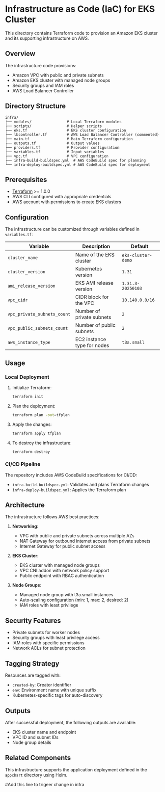 # Infrastructure as Code (IaC) for EKS Cluster

This directory contains Terraform code to provision an Amazon EKS cluster and its supporting infrastructure on AWS.

## Overview

The infrastructure code provisions:

- Amazon VPC with public and private subnets
- Amazon EKS cluster with managed node groups
- Security groups and IAM roles
- AWS Load Balancer Controller

## Directory Structure

```
infra/
├── modules/                # Local Terraform modules
├── scripts/                # Helper scripts
├── eks.tf                  # EKS cluster configuration
├── lbcontroller.tf         # AWS Load Balancer Controller (commented)
├── main.tf                 # Main Terraform configuration
├── outputs.tf              # Output values
├── providers.tf            # Provider configuration
├── variables.tf            # Input variables
├── vpc.tf                  # VPC configuration
├── infra-build-buildspec.yml  # AWS CodeBuild spec for planning
└── infra-deploy-buildspec.yml # AWS CodeBuild spec for deployment
```

## Prerequisites

- [Terraform](https://www.terraform.io/downloads.html) >= 1.0.0
- AWS CLI configured with appropriate credentials
- AWS account with permissions to create EKS clusters

## Configuration

The infrastructure can be customized through variables defined in `variables.tf`:

| Variable | Description | Default |
|----------|-------------|---------|
| `cluster_name` | Name of the EKS cluster | `eks-cluster-demo` |
| `cluster_version` | Kubernetes version | `1.31` |
| `ami_release_version` | EKS AMI release version | `1.31.3-20250103` |
| `vpc_cidr` | CIDR block for the VPC | `10.140.0.0/16` |
| `vpc_private_subnets_count` | Number of private subnets | `2` |
| `vpc_public_subnets_count` | Number of public subnets | `2` |
| `aws_instance_type` | EC2 instance type for nodes | `t3a.small` |

## Usage

### Local Deployment

1. Initialize Terraform:
   ```bash
   terraform init
   ```

2. Plan the deployment:
   ```bash
   terraform plan -out=tfplan
   ```

3. Apply the changes:
   ```bash
   terraform apply tfplan
   ```

4. To destroy the infrastructure:
   ```bash
   terraform destroy
   ```

### CI/CD Pipeline

The repository includes AWS CodeBuild specifications for CI/CD:

- `infra-build-buildspec.yml`: Validates and plans Terraform changes
- `infra-deploy-buildspec.yml`: Applies the Terraform plan

## Architecture

The infrastructure follows AWS best practices:

1. **Networking**:
   - VPC with public and private subnets across multiple AZs
   - NAT Gateway for outbound internet access from private subnets
   - Internet Gateway for public subnet access

2. **EKS Cluster**:
   - EKS cluster with managed node groups
   - VPC CNI addon with network policy support
   - Public endpoint with RBAC authentication

3. **Node Groups**:
   - Managed node group with t3a.small instances
   - Auto-scaling configuration (min: 1, max: 2, desired: 2)
   - IAM roles with least privilege

## Security Features

- Private subnets for worker nodes
- Security groups with least privilege access
- IAM roles with specific permissions
- Network ACLs for subnet protection

## Tagging Strategy

Resources are tagged with:
- `created-by`: Creator identifier
- `env`: Environment name with unique suffix
- Kubernetes-specific tags for auto-discovery

## Outputs

After successful deployment, the following outputs are available:
- EKS cluster name and endpoint
- VPC ID and subnet IDs
- Node group details

## Related Components

This infrastructure supports the application deployment defined in the `appchart` directory using Helm.

#Add this line to trigeer change in infra